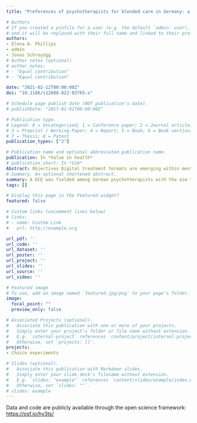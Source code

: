```yaml
---
title: "Preferences of psychotherapists for blended care in Germany: a discrete choice experiment"

# Authors
# If you created a profile for a user (e.g. the default `admin` user), write the username (folder name) here 
# and it will be replaced with their full name and linked to their profile.
authors:
- Elena A. Phillips
- admin
- Jonas Schreyögg
# Author notes (optional)
# author_notes:
# - "Equal contribution"
# - "Equal contribution"

date: "2021-02-12T00:00:00Z"
doi: "10.1186/s12888-022-03765-x"

# Schedule page publish date (NOT publication's date).
# publishDate: "2017-01-01T00:00:00Z"

# Publication type.
# Legend: 0 = Uncategorized; 1 = Conference paper; 2 = Journal article;
# 3 = Preprint / Working Paper; 4 = Report; 5 = Book; 6 = Book section;
# 7 = Thesis; 8 = Patent
publication_types: ["2"]

# Publication name and optional abbreviated publication name.
publication: In *Value in health*
# publication_short: In *ViH*
Abstract: Objectives Digital treatment formats are emerging within mental health care. Evidence suggests that mental health care providers and recipients prefer a combination of digital and traditional elements within psychotherapy treatment formats, also called blended care (BC), over standalone digital formats. We examined the attitudes and preferences of licensed psychotherapists in Germany regarding such BC applications. Methods. We fielded a survey among psychotherapists, including questions about attitudes, previous experiences, and expectations regarding BC, as well as a discrete choice experiment. Attributes for the experiment were devel- oped using a stepwise qualitative approach. A Bayesian D-efficient design was used to generate the choice tasks. The choice data were analyzed by applying mixed logit models. Results. The survey was completed by 200 psychotherapists. Attitudes towards BC were mainly positive, with strong reported intentions to use BC formats. In the choice experiment, recommendation from a professional society for a BC online component was the most important characteristic. Greater effectiveness and a larger share of face-to-face vs. online time were also desired features, while a financial incentive to use BC was less relevant.
# Summary. An optional shortened abstract.
summary: A DCE was fielded among German psychotherapists with the aim to provide insights concerning the preferences towards blended care (digital + traditional) formats.
tags: []

# Display this page in the Featured widget?
featured: false

# Custom links (uncomment lines below)
# links:
# - name: Custom Link
#   url: http://example.org

url_pdf: ''
url_code: ''
url_dataset: ''
url_poster: ''
url_project: ''
url_slides: ''
url_source: ''
url_video: ''

# Featured image
# To use, add an image named `featured.jpg/png` to your page's folder. 
image:
  focal_point: ""
  preview_only: false

# Associated Projects (optional).
#   Associate this publication with one or more of your projects.
#   Simply enter your project's folder or file name without extension.
#   E.g. `internal-project` references `content/project/internal-project/index.md`.
#   Otherwise, set `projects: []`.
projects:
- Choice experiments

# Slides (optional).
#   Associate this publication with Markdown slides.
#   Simply enter your slide deck's filename without extension.
#   E.g. `slides: "example"` references `content/slides/example/index.md`.
#   Otherwise, set `slides: ""`.
# slides: example
---
```


Data and code are publicly available through the open science framework:
https://osf.io/hy3ts/

